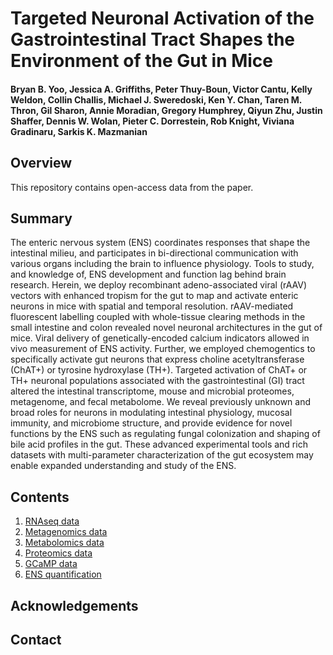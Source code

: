 # Targeted Neuronal Activation of the Gastrointestinal Tract Shapes the Environment of the Gut in Mice
####  Bryan B. Yoo, Jessica A. Griffiths, Peter Thuy-Boun, Victor Cantu, Kelly Weldon, Collin Challis, Michael J. Sweredoski, Ken Y. Chan, Taren M. Thron, Gil Sharon, Annie Moradian, Gregory Humphrey, Qiyun Zhu, Justin Shaffer, Dennis W. Wolan, Pieter C. Dorrestein, Rob Knight, Viviana Gradinaru, Sarkis K. Mazmanian

## Overview

This repository contains open-access data from the paper. 

## Summary

The enteric nervous system (ENS) coordinates responses that shape the intestinal milieu, and participates in bi-directional communication with various organs including the brain to influence physiology. Tools to study, and knowledge of, ENS development and function lag behind brain research. Herein, we deploy recombinant adeno-associated viral (rAAV) vectors with enhanced tropism for the gut to map and activate enteric neurons in mice with spatial and temporal resolution. rAAV-mediated fluorescent labelling coupled with whole-tissue clearing methods in the small intestine and colon revealed novel neuronal architectures in the gut of mice. Viral delivery of genetically-encoded calcium indicators allowed in vivo measurement of ENS activity. Further, we employed chemogentics to specifically activate gut neurons that express choline acetyltransferase (ChAT+) or tyrosine hydroxylase (TH+). Targeted activation of ChAT+ or TH+ neuronal populations associated with the gastrointestinal (GI) tract altered the intestinal transcriptome, mouse and microbial proteomes, metagenome, and fecal metabolome. We reveal previously unknown and broad roles for neurons in modulating intestinal physiology, mucosal immunity, and microbiome structure, and provide evidence for novel functions by the ENS such as regulating fungal colonization and shaping of bile acid profiles in the gut. These advanced experimental tools and rich datasets with multi-parameter characterization of the gut ecosystem may enable expanded understanding and study of the ENS.


## Contents
1. [RNAseq data](https://github.com/jessicagriffiths/Yoo_et_al_2021/tree/main/RNAseq)
2. [Metagenomics data](https://github.com/jessicagriffiths/Yoo_et_al_2021/tree/main/metagenomics)
3. [Metabolomics data](https://github.com/jessicagriffiths/Yoo_et_al_2021/tree/main/metabolomics)
4. [Proteomics data](https://github.com/jessicagriffiths/Yoo_et_al_2021/tree/main/proteomics)
5. [GCaMP data](https://github.com/jessicagriffiths/Yoo_et_al_2021/tree/main/gcamp6f)
6. [ENS quantification](https://github.com/jessicagriffiths/Yoo_et_al_2021/tree/main/ENS%20quantification)

## Acknowledgements

## Contact



